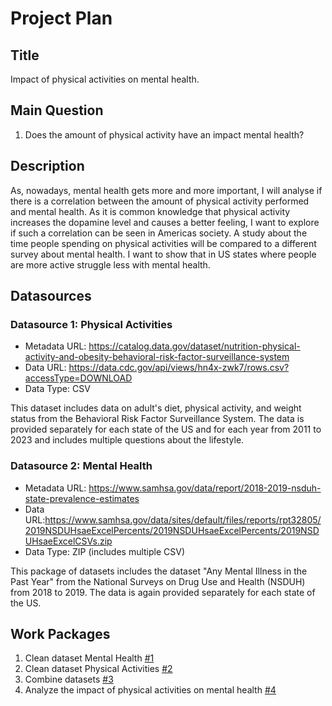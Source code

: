 # Project Plan

## Title
<!-- Give your project a short title. -->
Impact of physical activities on mental health.

## Main Question

<!-- Think about one main question you want to answer based on the data. -->
1. Does the amount of physical activity have an impact mental health?

## Description

<!-- Describe your data science project in max. 200 words. Consider writing about why and how you attempt it. -->
As, nowadays, mental health gets more and more important, I will analyse if there is a correlation between the amount of physical
activity performed and mental health. As it is common knowledge that physical activity increases
the dopamine level and causes a better feeling, I want to explore if such a correlation can be seen in Americas society. 
A study about the time people spending on physical activities will be compared to a different survey about 
mental health. I want to show that in US states where people are more active struggle less with mental health.

## Datasources

<!-- Describe each datasources you plan to use in a section. Use the prefix "DatasourceX" where X is the id of the datasource. -->

### Datasource 1: Physical Activities
* Metadata URL: https://catalog.data.gov/dataset/nutrition-physical-activity-and-obesity-behavioral-risk-factor-surveillance-system 
* Data URL: https://data.cdc.gov/api/views/hn4x-zwk7/rows.csv?accessType=DOWNLOAD 
* Data Type: CSV

This dataset includes data on adult's diet, physical activity, and weight status from the Behavioral Risk Factor Surveillance System. The data is provided separately for each state
of the US and for each year from 2011 to 2023 and includes multiple questions about the lifestyle.

### Datasource 2: Mental Health
* Metadata URL: https://www.samhsa.gov/data/report/2018-2019-nsduh-state-prevalence-estimates
* Data URL:https://www.samhsa.gov/data/sites/default/files/reports/rpt32805/2019NSDUHsaeExcelPercents/2019NSDUHsaeExcelPercents/2019NSDUHsaeExcelCSVs.zip
* Data Type: ZIP (includes multiple CSV)

This package of datasets includes the dataset "Any Mental Illness in the Past Year" from the National Surveys on Drug Use and Health (NSDUH) from 2018 to 2019.
The data is again provided separately for each state of the US.

## Work Packages

<!-- List of work packages ordered sequentially, each pointing to an issue with more details. -->

1. Clean dataset Mental Health [#1][i1]
2. Clean dataset Physical Activities [#2][i2]
3. Combine datasets [#3][i3]
4. Analyze the impact of physical activities on mental health [#4][i4]


[i1]: https://github.com/LaraSlzb/laras-made-template/issues/1
[i2]: https://github.com/LaraSlzb/laras-made-template/issues/2
[i3]: https://github.com/LaraSlzb/laras-made-template/issues/3
[i4]: https://github.com/LaraSlzb/laras-made-template/issues/4